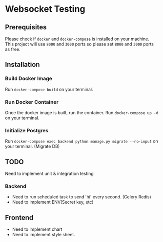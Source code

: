 # Websocket Testing

## Prerequisites
Please check if `docker` and `docker-compose` is installed on your machine.
This project will use `8000` and `3000` ports so please set `8000` and `3000` ports as free.

## Installation
### Build Docker Image
Run `docker-compose build` on your terminal.
### Run Docker Container
Once the docker image is built, run the container.
Run `docker-compose up -d` on your terminal.

### Initialize Postgres
Run `docker-compose exec backend python manage.py migrate --no-input` on your terminal. (Migrate DB)

## TODO

Need to implement unit & integration testing

### Backend
- Need to run scheduled task to send 'hi' every second. (Celery Redis)
- Need to implement ENV(Secret key, etc)

## Frontend
- Need to implement chart
- Need to implement style sheet.
